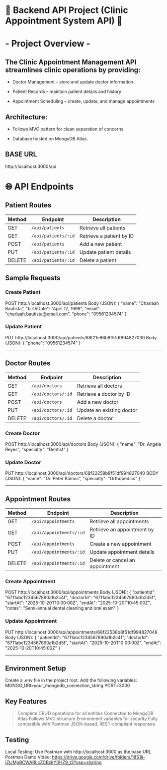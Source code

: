 #  🏥 Backend API Project (Clinic Appointment System API) 🏥

# - Project Overview - 

## The Clinic Appointment Management API streamlines clinic operations by providing:

* Doctor Management – store and update doctor information

* Patient Records – maintain patient details and history

* Appointment Scheduling – create, update, and manage appointments

## Architecture:

- Follows MVC pattern for clean separation of concerns

- Database hosted on MongoDB Atlas.

## BASE URL 
http://localhost:3000/api

# 🌐 API Endpoints

## Patient Routes

| Method | Endpoint | Description |
|--------|-----------|-------------|
| GET | `/api/patients` | Retrieve all patients |
| GET | `/api/patients/:id` | Retrieve a patient by ID |
| POST | `/api/patients` | Add a new patient |
| PUT | `/api/patients/:id` | Update patient details |
| DELETE | `/api/patients/:id` | Delete a patient |

## Sample Requests 
### Create Patient
POST http://localhost:3000/api/patients
Body (JSON): 
{
  "name": "Charlaah Bautista",
  "birthDate": "April 12, 1999",
  "email": "charlaah.bautista@email.com",
  "phone": "09561234574"
}

### Update Patient
PUT http://localhost:3000/api/patients/68f21e86b8f51df994827030
Body (JSON): 
{
    "phone": "09561234574"
}

---

## Doctor Routes

| Method | Endpoint | Description |
|--------|-----------|-------------|
| GET | `/api/doctors` | Retrieve all doctors |
| GET | `/api/doctors/:id` | Retrieve a doctor by ID |
| POST | `/api/doctors` | Add a new doctor |
| PUT | `/api/doctors/:id` | Update an existing doctor |
| DELETE | `/api/doctors/:id` | Delete a doctor |

### Create Doctor 
POST http://localhost:3000/api/doctors
Body (JSON):
{
  "name": "Dr. Angela Reyes",
  "specialty": "Dentist"
}

### Update Doctor 
PUT http://localhost:3000/api/doctors/68f22259b8f51df994827040
BODY (JSON):
{
  "name": "Dr. Peter Ramos",
  "specialty": "Orthopedics"
}

---

## Appointment Routes

| Method | Endpoint | Description |
|--------|-----------|-------------|
| GET | `/api/appointments` | Retrieve all appointments |
| GET | `/api/appointments/:id` | Retrieve an appointment by ID |
| POST | `/api/appointments` | Create a new appointment |
| PUT | `/api/appointments/:id` | Update appointment details |
| DELETE | `/api/appointments/:id` | Delete or cancel an appointment |

### Create Appointment 
POST http://localhost:3000/api/appointments
Body (JSON):
{
  "patientId": "6711abc1234567890a1b2c4f",
  "doctorId": "6711abc1234567890a1b2d5f",
  "startAt": "2025-10-20T10:00:00Z",
  "endAt": "2025-10-20T10:45:00Z",
  "notes": "Semi-annual dental cleaning and oral exam"
}

### Update Appointment 
PUT http://localhost:3000/api/appointments/68f22538b8f51df994827048
Body (JSON):
{
  "patientId": "6711abc1234567890a1b2c4f",
  "doctorId": "6711abc1234567890a1b2d5f",
  "startAt": "2025-10-20T10:00:00Z",
  "endAt": "2025-10-20T10:45:00Z"
}

---

## Environment Setup

Create a .env file in the project root.
Add the following variables:
MONGO_URI=your_mongodb_connection_string
PORT=3000

## Key Features

> Complete CRUD operations for all entities
> Connected to MongoDB Atlas
> Follows MVC structure
> Environment variables for security
> Fully compatible with Postman
> JSON-based, REST-compliant responses

## Testing

Local Testing: Use Postman with http://localhost:3000 as the base URL
Postman Demo Video: https://drive.google.com/drive/folders/18S1ii-iZIJMpBCWARLcZCBzkY0HZ9_t3?usp=sharing
